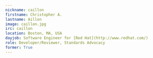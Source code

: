 ```yaml
---
nickname: caillon
firstname: Christopher A.
lastname: Aillon
image: caillon.jpg
irc: caillon
location: Boston, MA, USA
dayjob: Software Engineer for [Red Hat](http://www.redhat.com/)
role: Developer/Reviewer, Standards Advocacy
former: True
---
```


